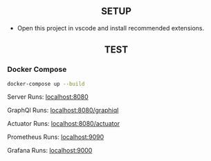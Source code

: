 <div align='center'><h2>SETUP</h2></div>

- Open this project in vscode and install recommended extensions.

<div align='center'><h2>TEST</h2></div>

### Docker Compose

```sh
docker-compose up --build
```

Server Runs: [localhost:8080](http://localhost:8080/)

GraphQl Runs: [localhost:8080/graphiql](http://localhost:8080/graphiql)

Actuator Runs: [localhost:8080/actuator](http://localhost:8080/actuator)

Prometheus Runs: [localhost:9090](http://localhost:9090/)

Grafana Runs: [localhost:9000](http://localhost:9000)
